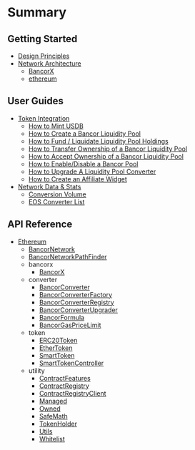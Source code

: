# Summary

## Getting Started

* [Design Principles](./getting-started/design-principles.md)
* [Network Architecture](./getting-started/network-architecture/introduction.md)
  * [BancorX](./getting-started/network-architecture/BancorX.md)
  * [ethereum](./getting-started/network-architecture/ethereum.md)

## User Guides

* [Token Integration](./user-guides/token-integration/introduction.md)
  * [How to Mint USDB](./user-guides/token-integration/how-to-mint-usdb.md)
  * [How to Create a Bancor Liquidity Pool](./user-guides/token-integration/how-to-create-a-bancor-liquidity-pool.md)
  * [How to Fund / Liquidate Liquidity Pool Holdings](./user-guides/token-integration/how-to-fund-liquidate-liquidity-pool-holdings.md)
  * [How to Transfer Ownership of a Bancor Liquidity Pool](./user-guides/token-integration/how-to-transfer-ownership-of-a-bancor-liquidity-pool.md)
  * [How to Accept Ownership of a Bancor Liquidity Pool](./user-guides/token-integration/how-to-accept-ownership-of-a-bancor-liquidity-pool.md)
  * [How to Enable/Disable a Bancor Pool](./user-guides/token-integration/how-to-enable-disable-a-bancor-pool.md)
  * [How to Upgrade A Liquidity Pool Converter](./user-guides/token-integration/how-to-upgrade-a-liquidity-pool-converter.md)
  * [How to Create an Affiliate Widget](./user-guides/token-integration/how-to-create-an-affiliate-widget.md)
* [Network Data & Stats](./user-guides/network-data-and-stats/introduction.md)
  * [Conversion Volume](./user-guides/network-data-and-stats/conversion-volume.md)
  * [EOS Converter List](./user-guides/network-data-and-stats/eos-converter-list.md)

## API Reference

* [Ethereum](./api-reference/ethereum/introduction.md)
  * [BancorNetwork](./api-reference/ethereum/BancorNetwork.md)
  * [BancorNetworkPathFinder](./api-reference/ethereum/BancorNetworkPathFinder.md)
  * bancorx
    * [BancorX](./api-reference/ethereum/bancorx/BancorX.md)
  * converter
    * [BancorConverter](./api-reference/ethereum/converter/BancorConverter.md)
    * [BancorConverterFactory](./api-reference/ethereum/converter/BancorConverterFactory.md)
    * [BancorConverterRegistry](./api-reference/ethereum/converter/BancorConverterRegistry.md)
    * [BancorConverterUpgrader](./api-reference/ethereum/converter/BancorConverterUpgrader.md)
    * [BancorFormula](./api-reference/ethereum/converter/BancorFormula.md)
    * [BancorGasPriceLimit](./api-reference/ethereum/converter/BancorGasPriceLimit.md)
  * token
    * [ERC20Token](./api-reference/ethereum/token/ERC20Token.md)
    * [EtherToken](./api-reference/ethereum/token/EtherToken.md)
    * [SmartToken](./api-reference/ethereum/token/SmartToken.md)
    * [SmartTokenController](./api-reference/ethereum/token/SmartTokenController.md)
  * utility
    * [ContractFeatures](./api-reference/ethereum/utility/ContractFeatures.md)
    * [ContractRegistry](./api-reference/ethereum/utility/ContractRegistry.md)
    * [ContractRegistryClient](./api-reference/ethereum/utility/ContractRegistryClient.md)
    * [Managed](./api-reference/ethereum/utility/Managed.md)
    * [Owned](./api-reference/ethereum/utility/Owned.md)
    * [SafeMath](./api-reference/ethereum/utility/SafeMath.md)
    * [TokenHolder](./api-reference/ethereum/utility/TokenHolder.md)
    * [Utils](./api-reference/ethereum/utility/Utils.md)
    * [Whitelist](./api-reference/ethereum/utility/Whitelist.md)

